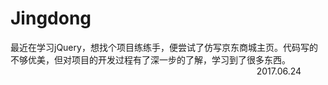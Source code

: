 # Jingdong
最近在学习jQuery，想找个项目练练手，便尝试了仿写京东商城主页。代码写的不够优美，但对项目的开发过程有了深一步的了解，学习到了很多东西。
                                                                                                                           2017.06.24
